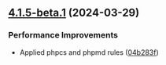 ## [4.1.5-beta.1](https://github.com/EmicoEcommerce/Magento2AttributeLanding/compare/v4.1.4...v4.1.5-beta.1) (2024-03-29)


### Performance Improvements

* Applied phpcs and phpmd rules ([04b283f](https://github.com/EmicoEcommerce/Magento2AttributeLanding/commit/04b283f606928e2cfede594b6073e7f25d0c1763))
